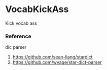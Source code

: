 # VocabKickAss
Kick vocab ass


### Reference

dic parser

1. https://github.com/sean-liang/stardict
1. https://github.com/wyage/star-dict-parser

